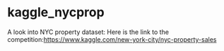 # kaggle_nycprop
A look into NYC property dataset: Here is the link to the competition:https://www.kaggle.com/new-york-city/nyc-property-sales
